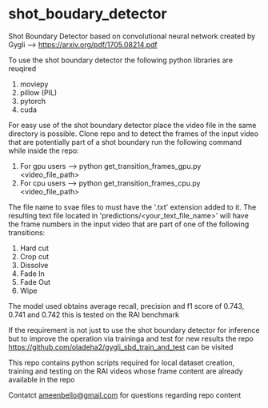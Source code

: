 # shot_boudary_detector
Shot Boundary Detector based on convolutional neural network created by Gygli --> https://arxiv.org/pdf/1705.08214.pdf

To use the shot boundary detector the following python libraries are reuqired
1. moviepy
2. pillow (PIL)
3. pytorch
4. cuda 

For easy use of the shot boundary detector place the video file in the same directory is possible. 
Clone repo and to detect the frames of the input video that are potentially part of a shot boundary run the following command while inside the repo:

1. For gpu users  --> python get_transition_frames_gpu.py <video_file_path> <name of text file to save predictions>
1. For cpu users --> python get_transition_frames_cpu.py <video_file_path> <name of text file to save predictions>

The file name to svae files to must have the '.txt' extension added to it. The resulting text file located in 'predictions/<your_text_file_name>' will have the frame numbers in the input video that are part of one of the following transitions:
1. Hard cut
2. Crop cut
3. Dissolve
4. Fade In
5. Fade Out
6. Wipe 

The model used obtains average recall, precision and f1 score of 0.743, 0.741 and 0.742 this is tested on the RAI benchmark

If the requirement is not just to use the shot boundary detector for inference but to improve the operation via traininga and test for new results the repo https://github.com/oladeha2/gygli_sbd_train_and_test can be visited 

This repo contains python scripts required for local dataset creation, training and testing on the RAI videos whose frame content are already available in the repo

Contatct ameenbello@gmail.com for questions regarding repo content
